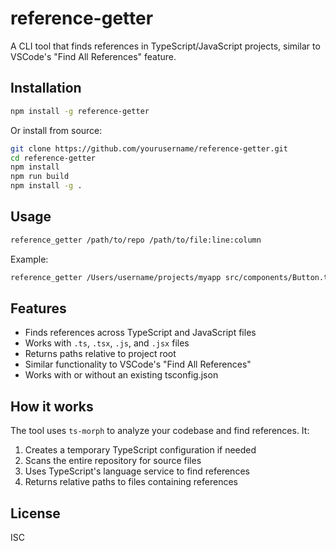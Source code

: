 # reference-getter

A CLI tool that finds references in TypeScript/JavaScript projects, similar to VSCode's "Find All References" feature.

## Installation

```bash
npm install -g reference-getter
```

Or install from source:
```bash
git clone https://github.com/yourusername/reference-getter.git
cd reference-getter
npm install
npm run build
npm install -g .
```

## Usage

```bash
reference_getter /path/to/repo /path/to/file:line:column
```

Example:
```bash
reference_getter /Users/username/projects/myapp src/components/Button.tsx:15:10
```

## Features

- Finds references across TypeScript and JavaScript files
- Works with `.ts`, `.tsx`, `.js`, and `.jsx` files
- Returns paths relative to project root
- Similar functionality to VSCode's "Find All References"
- Works with or without an existing tsconfig.json

## How it works

The tool uses `ts-morph` to analyze your codebase and find references. It:
1. Creates a temporary TypeScript configuration if needed
2. Scans the entire repository for source files
3. Uses TypeScript's language service to find references
4. Returns relative paths to files containing references

## License

ISC